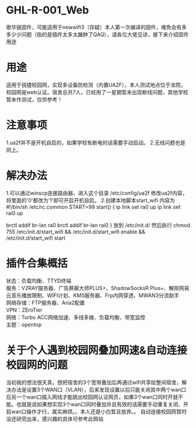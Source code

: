 # GHL-R-001_Web
歌华链固件，可能适用于newwifi3（存疑）本人第一次编译的固件，难免会有多多少少问题（指的是插件太多太臃肿了QAQ），请各位大佬见谅，接下来介绍固件用途
# 用途
适用于锐捷校园网，实现多设备防检测（内置UA2F），本人测试地点位于龙院，校园网是web认证。宿舍总共7人，已经用了一星期暂未出现断线问题，其他学校暂未作测试，仅供参考！
# 注意事项
1.ua2f并不是开机自启的，如果学校有断电的话需要手动启动。
2.无线问题也是同上。
# 解决办法
1.可以通过winscp连接路由器，进入这个目录
/etc/config/ua2f
修改ua2f内容，将里面的'0'都改为'1'即可开启开机自启。
2.创建本地脚本start_wifi
内容为
#!/bin/sh /etc/rc.common
START=99
start() {
  ip link set ra0 up
  ip link set rai0 up

  brctl addif br-lan ra0
  brctl addif br-lan rai0
}
放到 /etc/init.d/ 然后执行 chmod 755 /etc/init.d/start_wifi && /etc/init.d/start_wifi enable && /etc/init.d/start_wifi start
# 插件合集概括
状态：负载均衡、TTYD终端    
服务：V2RAY服务器、广告屏蔽大师PLUS+、ShadowSocksR Plus+、解除网易云音乐播放限制、WIFI计划、KMS服务器、Frp内网穿透、MWAN3分流助手  
网络存储：FTP服务器、Aria2配置    
VPN：ZEroTier  
网络：Turbo ACC网络加速、多线多拨、负载均衡、带宽监控  
主题：opentop
# 关于个人遇到校园网叠加网速&自动连接校园网的问题
当初我的想法很天真，想把宿舍的3个宽带叠加后再通过wifi共享给整间宿舍，解决办法是设置3个WAN口（VLAN），后来发现设置以后只能关闭其中两个wan口后另一个wan口插入网线才能跳出校园网认证网页，如果3个wan口同时开就不能。也就是说如果想实现3个wan口同时叠加并且有效的话需要手动重复关闭、开启wan口操作才行，属实麻烦。。本人还是小白暂且放弃。。
自动连接校园网暂时没还研究出来，感兴趣的具体可参考此网站
